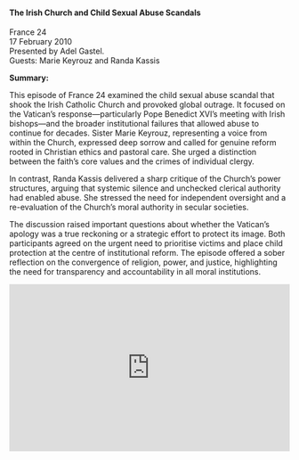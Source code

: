 <h4>The Irish Church and Child Sexual Abuse Scandals</h4>

France 24  
17 February 2010  
Presented by Adel Gastel.  
Guests: Marie Keyrouz and Randa Kassis 

<b>Summary:</b>

This episode of France 24 examined the child sexual abuse scandal that shook the Irish Catholic Church and provoked global outrage. It focused on the Vatican’s response—particularly Pope Benedict XVI’s meeting with Irish bishops—and the broader institutional failures that allowed abuse to continue for decades. Sister Marie Keyrouz, representing a voice from within the Church, expressed deep sorrow and called for genuine reform rooted in Christian ethics and pastoral care. She urged a distinction between the faith’s core values and the crimes of individual clergy.

In contrast, Randa Kassis delivered a sharp critique of the Church’s power structures, arguing that systemic silence and unchecked clerical authority had enabled abuse. She stressed the need for independent oversight and a re-evaluation of the Church’s moral authority in secular societies.

The discussion raised important questions about whether the Vatican’s apology was a true reckoning or a strategic effort to protect its image. Both participants agreed on the urgent need to prioritise victims and place child protection at the centre of institutional reform. The episode offered a sober reflection on the convergence of religion, power, and justice, highlighting the need for transparency and accountability in all moral institutions.

<p></p>
<center>
<div style="display: flex; justify-content: center; position:relative;width: 100%;height: 300px;"><iframe
    src="https://iframe.mediadelivery.net/embed/455361/75d3f865-052e-4d36-a11b-266ea273fb3d?autoplay=false&loop=false&muted=false&preload=true&responsive=true"
    loading="lazy" style="border:0;height:100%;width: 520px;"
    allow="accelerometer;gyroscope;autoplay;encrypted-media;picture-in-picture;" allowfullscreen="true"></iframe>
</div>
</center>  
<p></p>
